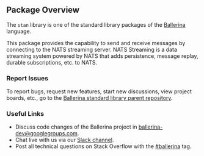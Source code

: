 ## Package Overview

The `stan` library is one of the standard library packages of the <a target="_blank" href="https://ballerina.io/">Ballerina</a> language.

This package provides the capability to send and receive messages by connecting to the NATS streaming server. NATS Streaming is a data streaming system powered by NATS that adds persistence, message replay, durable subscriptions, etc. to NATS.

### Report Issues

To report bugs, request new features, start new discussions, view project boards, etc., go to the <a target="_blank" href="https://github.com/ballerina-platform/ballerina-standard-library">Ballerina standard library parent repository</a>.

### Useful Links

- Discuss code changes of the Ballerina project in <a target="_blank" href="mailto:ballerina-dev@googlegroups.com">ballerina-dev@googlegroups.com</a>.
- Chat live with us via our <a target="_blank" href="https://ballerina.io/community/slack/">Slack channel</a>.
- Post all technical questions on Stack Overflow with the <a target="_blank" href="https://stackoverflow.com/questions/tagged/ballerina">#ballerina</a> tag.
